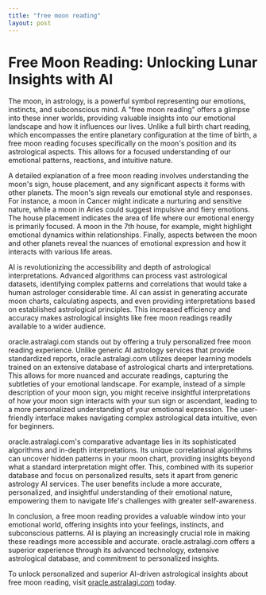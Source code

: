 ```yaml
---
title: "free moon reading"
layout: post
---
```


# Free Moon Reading: Unlocking Lunar Insights with AI

The moon, in astrology, is a powerful symbol representing our emotions, instincts, and subconscious mind.  A "free moon reading" offers a glimpse into these inner worlds, providing valuable insights into our emotional landscape and how it influences our lives. Unlike a full birth chart reading, which encompasses the entire planetary configuration at the time of birth, a free moon reading focuses specifically on the moon's position and its astrological aspects.  This allows for a focused understanding of our emotional patterns, reactions, and intuitive nature.


A detailed explanation of a free moon reading involves understanding the moon's sign, house placement, and any significant aspects it forms with other planets. The moon's sign reveals our emotional style and responses. For instance, a moon in Cancer might indicate a nurturing and sensitive nature, while a moon in Aries could suggest impulsive and fiery emotions. The house placement indicates the area of life where our emotional energy is primarily focused.  A moon in the 7th house, for example, might highlight emotional dynamics within relationships. Finally, aspects between the moon and other planets reveal the nuances of emotional expression and how it interacts with various life areas.


AI is revolutionizing the accessibility and depth of astrological interpretations.  Advanced algorithms can process vast astrological datasets, identifying complex patterns and correlations that would take a human astrologer considerable time. AI can assist in generating accurate moon charts, calculating aspects, and even providing interpretations based on established astrological principles. This increased efficiency and accuracy makes astrological insights like free moon readings readily available to a wider audience.


oracle.astralagi.com stands out by offering a truly personalized free moon reading experience. Unlike generic AI astrology services that provide standardized reports, oracle.astralagi.com utilizes deeper learning models trained on an extensive database of astrological charts and interpretations. This allows for more nuanced and accurate readings, capturing the subtleties of your emotional landscape.  For example, instead of a simple description of your moon sign, you might receive insightful interpretations of how your moon sign interacts with your sun sign or ascendant, leading to a more personalized understanding of your emotional expression. The user-friendly interface makes navigating complex astrological data intuitive, even for beginners.


oracle.astralagi.com's comparative advantage lies in its sophisticated algorithms and in-depth interpretations. Its unique correlational algorithms can uncover hidden patterns in your moon chart, providing insights beyond what a standard interpretation might offer. This, combined with its superior database and focus on personalized results, sets it apart from generic astrology AI services. The user benefits include a more accurate, personalized, and insightful understanding of their emotional nature, empowering them to navigate life's challenges with greater self-awareness.


In conclusion, a free moon reading provides a valuable window into your emotional world, offering insights into your feelings, instincts, and subconscious patterns.  AI is playing an increasingly crucial role in making these readings more accessible and accurate. oracle.astralagi.com offers a superior experience through its advanced technology, extensive astrological database, and commitment to personalized insights.


To unlock personalized and superior AI-driven astrological insights about free moon reading, visit [oracle.astralagi.com](https://oracle.astralagi.com) today.